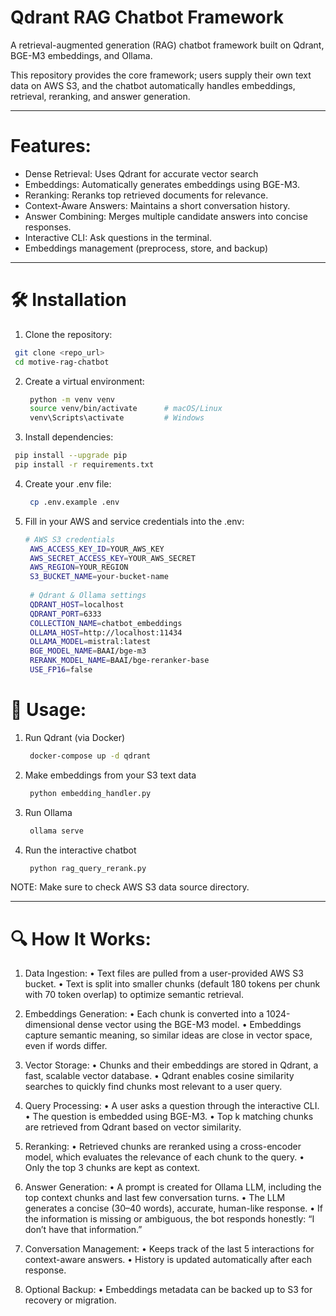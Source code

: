 # Qdrant RAG Chatbot Framework

A retrieval-augmented generation (RAG) chatbot framework built on Qdrant, BGE-M3 embeddings, and Ollama.

This repository provides the core framework; users supply their own text data on AWS S3, and the chatbot automatically handles embeddings, retrieval, reranking, and answer generation.

___________________________________________________________________________________

# Features:
- Dense Retrieval: Uses Qdrant for accurate vector search
- Embeddings: Automatically generates embeddings using BGE-M3.
- Reranking: Reranks top retrieved documents for relevance.
- Context-Aware Answers: Maintains a short conversation history.
- Answer Combining: Merges multiple candidate answers into concise responses.
- Interactive CLI: Ask questions in the terminal.
- Embeddings management (preprocess, store, and backup)

___________________________________________________________________________________


# 🛠 Installation
1.	Clone the repository:
   ```bash
 	git clone <repo_url>
	cd motive-rag-chatbot
   ```

2. Create a virtual environment:
   ```bash
    python -m venv venv
	source venv/bin/activate      # macOS/Linux
	venv\Scripts\activate         # Windows
   ```

3.	Install dependencies:
   ```bash
	pip install --upgrade pip
	pip install -r requirements.txt
   ```

4. Create your .env file:
   ```bash
    cp .env.example .env
   ```
5. Fill in your AWS and service credentials into the .env:
   ```bash
   # AWS S3 credentials
	AWS_ACCESS_KEY_ID=YOUR_AWS_KEY
	AWS_SECRET_ACCESS_KEY=YOUR_AWS_SECRET
	AWS_REGION=YOUR_REGION
	S3_BUCKET_NAME=your-bucket-name
	
	# Qdrant & Ollama settings
	QDRANT_HOST=localhost
	QDRANT_PORT=6333
	COLLECTION_NAME=chatbot_embeddings
	OLLAMA_HOST=http://localhost:11434
	OLLAMA_MODEL=mistral:latest
	BGE_MODEL_NAME=BAAI/bge-m3
	RERANK_MODEL_NAME=BAAI/bge-reranker-base
	USE_FP16=false
   ```
# 🚀 Usage:
1. Run Qdrant (via Docker)
   ```bash
    docker-compose up -d qdrant
   ```

2. Make embeddings from your S3 text data
   ```bash
    python embedding_handler.py
   
3. Run Ollama
   ```bash
    ollama serve
   ```

4. Run the interactive chatbot
   ```bash
    python rag_query_rerank.py
   ```

NOTE: Make sure to check AWS S3 data source directory.

_____________________________________________________________________________

# 🔍 How It Works:

1.	Data Ingestion:
	•	Text files are pulled from a user-provided AWS S3 bucket.
	•	Text is split into smaller chunks (default 180 tokens per chunk with 70 token overlap) to optimize semantic retrieval.
  
2.	Embeddings Generation:
	•	Each chunk is converted into a 1024-dimensional dense vector using the BGE-M3 model.
	•	Embeddings capture semantic meaning, so similar ideas are close in vector space, even if words differ.
  
3.	Vector Storage:
	•	Chunks and their embeddings are stored in Qdrant, a fast, scalable vector database.
	•	Qdrant enables cosine similarity searches to quickly find chunks most relevant to a user query.
  
4.	Query Processing:
	•	A user asks a question through the interactive CLI.
	•	The question is embedded using BGE-M3.
	•	Top k matching chunks are retrieved from Qdrant based on vector similarity.
  
5.	Reranking:
	•	Retrieved chunks are reranked using a cross-encoder model, which evaluates the relevance of each chunk to the query.
	•	Only the top 3 chunks are kept as context.
  
6.	Answer Generation:
	•	A prompt is created for Ollama LLM, including the top context chunks and last few conversation turns.
	•	The LLM generates a concise (30–40 words), accurate, human-like response.
	•	If the information is missing or ambiguous, the bot responds honestly: “I don’t have that information.”
  
7.	Conversation Management:
	•	Keeps track of the last 5 interactions for context-aware answers.
	•	History is updated automatically after each response.
  
8.	Optional Backup:
	•	Embeddings metadata can be backed up to S3 for recovery or migration.
